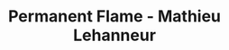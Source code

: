 ---
title: Permanent Flame - Mathieu Lehanneur
layout: entry
presentation: side-by-side
object:
  - id: ptl-24700
order: 434
menu: false
---